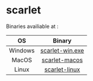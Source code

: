 # scarlet
Binaries availiable at :

| OS      | Binary                                                                                               |
|:-------:|:----------------------------------------------------------------------------------------------------:|
| Windows | [scarlet-win.exe](https://github.com/cesar-richard/scarlet/releases/latest/download/scarlet-win.exe) |
| MacOS   | [scarlet-macos](https://github.com/cesar-richard/scarlet/releases/latest/download/scarlet-macos)     |
| Linux   | [scarlet-linux](https://github.com/cesar-richard/scarlet/releases/latest/download/scarlet-linux)     |


